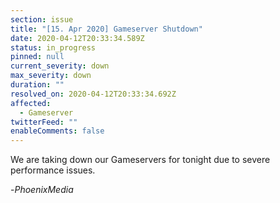 ```yaml
---
section: issue
title: "[15. Apr 2020] Gameserver Shutdown"
date: 2020-04-12T20:33:34.589Z
status: in_progress
pinned: null
current_severity: down
max_severity: down
duration: ""
resolved_on: 2020-04-12T20:33:34.692Z
affected:
  - Gameserver
twitterFeed: ""
enableComments: false
---
```

We are taking down our Gameservers for tonight due to severe performance issues. 

\-*PhoenixMedia*